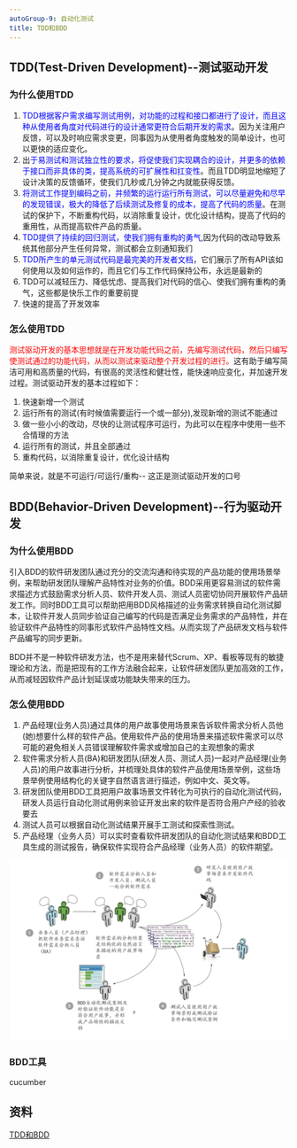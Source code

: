 ```yaml
---
autoGroup-9: 自动化测试
title: TDD和BDD
---
```

## TDD(Test-Driven Development)--测试驱动开发
### 为什么使用TDD
1. <span style="color: blue">TDD根据客户需求编写测试用例，对功能的过程和接口都进行了设计，而且这种从使用者角度对代码进行的设计通常更符合后期开发的需求</span>。因为关注用户反馈，可以及时响应需求变更，同事因为从使用者角度触发的简单设计，也可以更快的适应变化。
2. 出<span style="color: blue">于易测试和测试独立性的要求，将促使我们实现耦合的设计，并更多的依赖于接口而非具体的类，提高系统的可扩展性和扛变性</span>。而且TDD明显地缩短了设计决策的反馈循环，使我们几秒或几分钟之内就能获得反馈。
3. <span style="color: blue">将测试工作提到编码之前，并频繁的运行运行所有测试，可以尽量避免和尽早的发现错误，极大的降低了后续测试及修复的成本，提高了代码的质量</span>。在测试的保护下，不断重构代码，以消除重复设计，优化设计结构，提高了代码的重用性，从而提高软件产品的质量。
4. <span style="color: blue">TDD提供了持续的回归测试，使我们拥有重构的勇气</span>,因为代码的改动导致系统其他部分产生任何异常，测试都会立刻通知我们
5. <span style="color: blue">TDD所产生的单元测试代码是最完美的开发者文档</span>，它们展示了所有API该如何使用以及如何运作的，而且它们与工作代码保持公布，永远是最新的
6. TDD可以减轻压力、降低忧虑、提高我们对代码的信心、使我们拥有重构的勇气，这些都是快乐工作的重要前提
7. 快速的提高了开发效率

### 怎么使用TDD
<span style="color: red">测试驱动开发的基本思想就是在开发功能代码之前，先编写测试代码，然后只编写使测试通过的功能代码，从而以测试来驱动整个开发过程的进行。</span>这有助于编写简洁可用和高质量的代码，有很高的灵活性和健壮性，能快速响应变化，并加速开发过程。测试驱动开发的基本过程如下：

1. 快速新增一个测试
2. 运行所有的测试(有时候值需要运行一个或一部分),发现新增的测试不能通过
3. 做一些小小的改动，尽快的让测试程序可运行，为此可以在程序中使用一些不合情理的方法
4. 运行所有的测试，并且全部通过
5. 重构代码，以消除重复设计，优化设计结构

简单来说，就是不可运行/可运行/重构-- 这正是测试驱动开发的口号

## BDD(Behavior-Driven Development)--行为驱动开发
### 为什么使用BDD
引入BDD的软件研发团队通过充分的交流沟通和待实现的产品功能的使用场景举例，来帮助研发团队理解产品特性对业务的价值。BDD采用更容易测试的软件需求描述方式鼓励需求分析人员、软件开发人员、测试人员密切协同开展软件产品研发工作。同时BDD工具可以帮助把用BDD风格描述的业务需求转换自动化测试脚本，让软件开发人员同步验证自己编写的代码是否满足业务需求的产品特性，并在验证软件产品特性的同事形式软件产品特性文档。从而实现了产品研发文档与软件产品编写的同步更新。

BDD并不是一种软件研发方法，也不是用来替代Scrum、XP、看板等现有的敏捷理论和方法，而是把现有的工作方法融合起来，让软件研发团队更加高效的工作，从而减轻因软件产品计划延误或功能缺失带来的压力。

### 怎么使用BDD
1. 产品经理(业务人员)通过具体的用户故事使用场景来告诉软件需求分析人员他(她)想要什么样的软件产品。使用软件产品的使用场景来描述软件需求可以尽可能的避免相关人员错误理解软件需求或增加自己的主观想象的需求
2. 软件需求分析人员(BA)和研发团队(研发人员、测试人员)一起对产品经理(业务人员)的用户故事进行分析，并梳理处具体的软件产品使用场景举例，这些场景举例使用结构化的关键字自然语言进行描述，例如中文、英文等。
3. 研发团队使用BDD工具把用户故事场景文件转化为可执行的自动化测试代码，研发人员运行自动化测试用例来验证开发出来的软件是否符合用户产经的验收要去
4. 测试人员可以根据自动化测试结果开展手工测试和探索性测试。
5. 产品经理（业务人员）可以实时查看软件研发团队的自动化测试结果和BDD工具生成的测试报告，确保软件实现符合产品经理（业务人员）的软件期望。

![BDD](./images/7278128-6b0a2474136219f5.png)

### BDD工具
cucumber


## 资料
[TDD和BDD](https://www.jianshu.com/p/e0d8a9898aee)